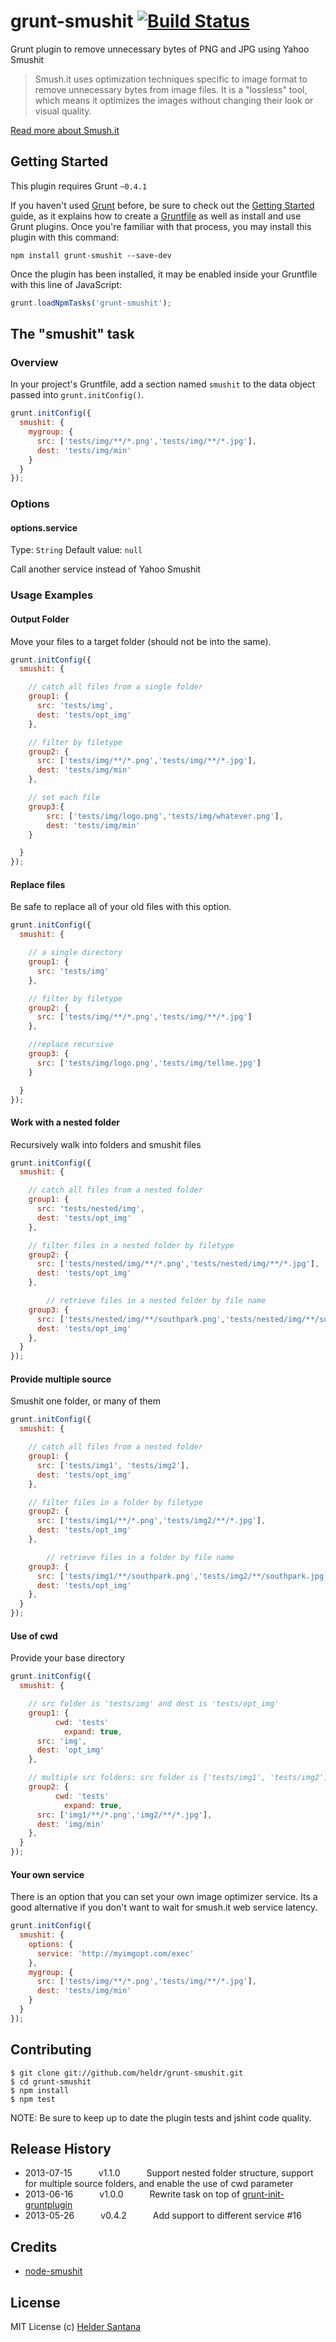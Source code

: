 # grunt-smushit [![Build Status](https://secure.travis-ci.org/heldr/grunt-smushit.png)](http://travis-ci.org/heldr/grunt-smushit)

Grunt plugin to remove unnecessary bytes of PNG and JPG using Yahoo Smushit

> Smush.it uses optimization techniques specific to image format to remove unnecessary bytes from image files. It is a "lossless" tool, which means it optimizes the images without changing their look or visual quality.

[Read more about Smush.it][smushit-site]

## Getting Started
This plugin requires Grunt `~0.4.1`

If you haven't used [Grunt](http://gruntjs.com/) before, be sure to check out the [Getting Started](http://gruntjs.com/getting-started) guide, as it explains how to create a [Gruntfile](http://gruntjs.com/sample-gruntfile) as well as install and use Grunt plugins. Once you're familiar with that process, you may install this plugin with this command:

```shell
npm install grunt-smushit --save-dev
```

Once the plugin has been installed, it may be enabled inside your Gruntfile with this line of JavaScript:

```js
grunt.loadNpmTasks('grunt-smushit');
```

## The "smushit" task

### Overview
In your project's Gruntfile, add a section named `smushit` to the data object passed into `grunt.initConfig()`.

```js
grunt.initConfig({
  smushit: {
    mygroup: {
      src: ['tests/img/**/*.png','tests/img/**/*.jpg'],
      dest: 'tests/img/min'
    }
  }
});
```

### Options

#### options.service
Type: `String`
Default value: `null`

Call another service instead of Yahoo Smushit

### Usage Examples

#### Output Folder
Move your files to a target folder (should not be into the same).

```js
grunt.initConfig({
  smushit: {

    // catch all files from a single folder
    group1: {
      src: 'tests/img',
      dest: 'tests/opt_img'
    },

    // filter by filetype
    group2: {
      src: ['tests/img/**/*.png','tests/img/**/*.jpg'],
      dest: 'tests/img/min'
    },

    // set each file
    group3:{
        src: ['tests/img/logo.png','tests/img/whatever.png'],
        dest: 'tests/img/min'
    }

  }
});
```

#### Replace files
Be safe to replace all of your old files with this option.

```js
grunt.initConfig({
  smushit: {

    // a single directory
    group1: {
      src: 'tests/img'
    },

    // filter by filetype
    group2: {
      src: ['tests/img/**/*.png','tests/img/**/*.jpg']
    },

    //replace recursive
    group3: {
      src: ['tests/img/logo.png','tests/img/tellme.jpg']
    }

  }
});
```

#### Work with a nested folder
Recursively walk into folders and smushit files

```js
grunt.initConfig({
  smushit: {

    // catch all files from a nested folder
    group1: {
      src: 'tests/nested/img',
      dest: 'tests/opt_img'
    },

    // filter files in a nested folder by filetype
    group2: {
      src: ['tests/nested/img/**/*.png','tests/nested/img/**/*.jpg'],
      dest: 'tests/opt_img'
    },

		// retrieve files in a nested folder by file name
    group3: {
      src: ['tests/nested/img/**/southpark.png','tests/nested/img/**/southpark.jpg'],
      dest: 'tests/opt_img'
    },
  }
});
```

#### Provide multiple source
Smushit one folder, or many of them

```js
grunt.initConfig({
  smushit: {

    // catch all files from a nested folder
    group1: {
      src: ['tests/img1', 'tests/img2'],
      dest: 'tests/opt_img'
    },

    // filter files in a folder by filetype
    group2: {
      src: ['tests/img1/**/*.png','tests/img2/**/*.jpg'],
      dest: 'tests/opt_img'
    },

		// retrieve files in a folder by file name
    group3: {
      src: ['tests/img1/**/southpark.png','tests/img2/**/southpark.jpg'],
      dest: 'tests/opt_img'
    },
  }
});
```

#### Use of cwd
Provide your base directory

```js
grunt.initConfig({
  smushit: {

    // src folder is 'tests/img' and dest is 'tests/opt_img'
    group1: {
		  cwd: 'tests'
			expand: true,
      src: 'img',
      dest: 'opt_img'
    },

    // multiple src folders: src folder is ['tests/img1', 'tests/img2'] and dest is 'tests/img/min'
    group2: {
		  cwd: 'tests'
			expand: true,
      src: ['img1/**/*.png','img2/**/*.jpg'],
      dest: 'img/min'
    },
  }
});
```


#### Your own service
There is an option that you can set your own image optimizer service. Its a good alternative if you don't want to wait for smush.it web service latency.

```js
grunt.initConfig({
  smushit: {
    options: {
      service: 'http://myimgopt.com/exec'
    },
    mygroup: {
      src: ['tests/img/**/*.png','tests/img/**/*.jpg'],
      dest: 'tests/img/min'
    }
  }
});
```

## Contributing

```cli
$ git clone git://github.com/heldr/grunt-smushit.git
$ cd grunt-smushit
$ npm install
$ npm test
```
NOTE: Be sure to keep up to date the plugin tests and jshint code quality.

## Release History
  * 2013-07-15   v1.1.0   Support nested folder structure, support for multiple source folders, and enable the use of cwd parameter
  * 2013-06-16   v1.0.0   Rewrite task on top of [grunt-init-gruntplugin][grunt-init-gruntplugin]
  * 2013-05-26   v0.4.2   Add support to different service #16

## Credits
  * [node-smushit][node-smushit]

## License

MIT License
(c) [Helder Santana](http://heldr.com)

[node-smushit]: https://github.com/colorhook/node-smushit
[smushit-site]: http://www.smushit.com/ysmush.it/
[grunt-init-gruntplugin]: https://github.com/gruntjs/grunt-init-gruntplugin

